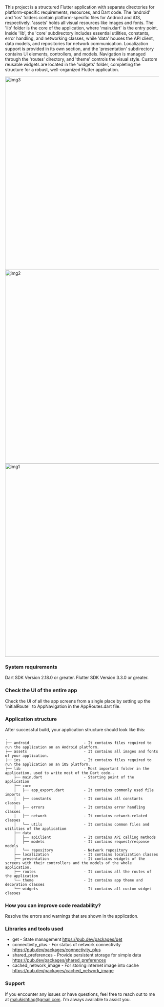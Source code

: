 This project is a structured Flutter application with separate directories for platform-specific requirements, resources, and Dart code. The 'android' and 'ios' folders contain platform-specific files for Android and iOS, respectively. 'assets' holds all visual resources like images and fonts. The 'lib' folder is the core of the application, where 'main.dart' is the entry point. Inside 'lib', the 'core' subdirectory includes essential utilities, constants, error handling, and networking classes, while 'data' houses the API client, data models, and repositories for network communication. Localization support is provided in its own section, and the 'presentation' subdirectory contains UI elements, controllers, and models. Navigation is managed through the 'routes' directory, and 'theme' controls the visual style. Custom reusable widgets are located in the 'widgets' folder, completing the structure for a robust, well-organized Flutter application.

<img width="631" alt="img3" src="https://github.com/malukishtiaq/ishtiaq_s_application1/assets/51942767/cb00f9d3-ddbd-4c13-9fd4-94b27bdd3247">
<img width="631" alt="img2" src="https://github.com/malukishtiaq/ishtiaq_s_application1/assets/51942767/419461b6-7095-4474-bd7a-29c497375131">
<img width="631" alt="img1" src="https://github.com/malukishtiaq/ishtiaq_s_application1/assets/51942767/430c8d9d-e63b-4ead-9217-adbbc3942ef6">



### System requirements

Dart SDK Version 2.18.0 or greater.
Flutter SDK Version 3.3.0 or greater.

### Check the UI of the entire app

Check the UI of all the app screens from a single place by setting up the 'initialRoute'  to AppNavigation in the AppRoutes.dart file.

### Application structure

After successful build, your application structure should look like this:

```
.
├── android                         - It contains files required to run the application on an Android platform.
├── assets                          - It contains all images and fonts of your application.
├── ios                             - It contains files required to run the application on an iOS platform.
├── lib                             - Most important folder in the application, used to write most of the Dart code..
    ├── main.dart                   - Starting point of the application
    ├── core
    │   ├── app_export.dart         - It contains commonly used file imports
    │   ├── constants               - It contains all constants classes
    │   ├── errors                  - It contains error handling classes                  
    │   ├── network                 - It contains network-related classes
    │   └── utils                   - It contains common files and utilities of the application
    ├── data
    │   ├── apiClient               - It contains API calling methods 
    │   ├── models                  - It contains request/response models 
    │   └── repository              - Network repository
    ├── localization                - It contains localization classes
    ├── presentation                - It contains widgets of the screens with their controllers and the models of the whole application.
    ├── routes                      - It contains all the routes of the application
    └── theme                       - It contains app theme and decoration classes
    └── widgets                     - It contains all custom widget classes
```

### How you can improve code readability?

Resolve the errors and warnings that are shown in the application.

### Libraries and tools used

- get - State management
  https://pub.dev/packages/get
- connectivity_plus - For status of network connectivity
  https://pub.dev/packages/connectivity_plus
- shared_preferences - Provide persistent storage for simple data
  https://pub.dev/packages/shared_preferences
- cached_network_image - For storing internet image into cache
  https://pub.dev/packages/cached_network_image

### Support

If you encounter any issues or have questions, feel free to reach out to me at malukishtiaq@gmail.com. I'm always available to assist you.

